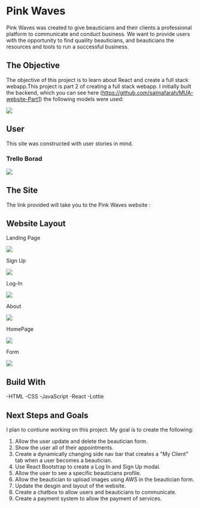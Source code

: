 # Pink Waves

Pink Waves was created to give beauticians and their clients a professional platform to communicate and conduct business. We want to provide users with the opportunity to find quaility beauticians, and beauticians the resources and tools to run a successful business.

## The Objective

The objective of this project is to learn about React and create a full stack webapp.This project is part 2 of creating a full stack webapp. I initially built the backend, which you can see here (https://github.com/salmafarah/MUA-website-Part1) the following models were used: 

![](https://imgur.com/i6r7gGt.jpg)

## User 

This site was constructed with user stories in mind. 

### Trello Borad 
![](https://imgur.com/LNEmawC.jpg)

## The Site

The link provided will take you to the Pink Waves website : 

## Website Layout 
Landing Page 

![](https://imgur.com/v4oS3Zq.jpg)

Sign Up 

![](https://imgur.com/hW7gaqB.jpg)


Log-In 

![](https://imgur.com/BSSVcQ7.jpg)


About 

![](https://imgur.com/bAQAd1m.jpg)

HomePage 

![](https://imgur.com/6URFPPl.jpg)

Form 

![](https://imgur.com/1cpD8jF.jpg)

## Build With 
-HTML 
-CSS
-JavaScript 
-React
-Lottie 

## Next Steps and Goals 

I plan to contiune working on this project. My goal is to create the following: 

1. Allow the user update and delete the beautician form.
2. Show the user all of their appointments.
3. Create a dynamically changing side nav bar that creates a "My Client" tab when a user becomes a beautician.
4. Use React Bootstrap to create a Log In and Sign Up modal. 
5. Allow the user to see a specific beauticians profile.
6. Allow the beautician to upload images using AWS in the beautician form. 
7. Update the desgin and layout of the website. 
8. Create a chatbox to allow users and beauticians to communicate.
9. Create a payment system to allow the payment of services. 
